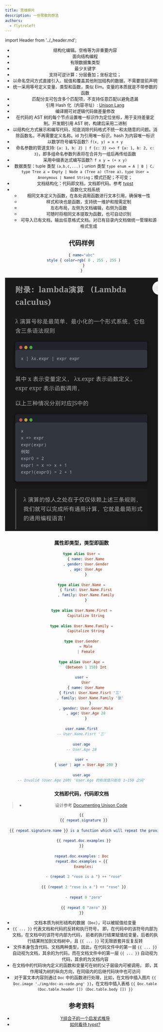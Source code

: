```yaml
---
title: 思维碎片
description: 一些零散的想法
authors:
  - flytreleft
---
```


import Header from '../\_header.md';

<Header />

- 结构化编辑。空格等为非重要内容
- 面向结构编程
- 有限数据集类型
- 最少关键字
- 支持可逆计算：分层叠加；坐标定位；
- 以命名空间方式直接引入、赋值和覆盖其他附加结构的数据，不需要提前声明
- 统一采用等号定义变量、类型和函数，类似 Elm。变量的本质就是不带参数的函数
- 匹配分支可包含多个匹配项，不支持任意匹配以避免遗漏
- 引用 Hash 化（内容寻址）: [Unison Lang](https://www.unison-lang.org)
- 编译期可对逻辑代码做差量修改
- 在代码的 AST 树的每个节点设置唯一标识作为定位坐标，用于支持差量定制。开发期引用 AST 树，构建后采用二进制
- 以结构化方式展示和编写代码，彻底消除代码格式不统一和太随意的问题。消除函数名，不再需要定义名称。id 为引用唯一标识，hash 为内容唯一标识
- 以数学符号编写函数?: `f(x, y) = x + y`
- 命名参数的管道支持: `{a: 1, b: 2} | f {c: 3} <=> f {a: 1, b: 2, c: 3}`，即多组命名参数列表将在合并为一组后再传给函数
- 采用中缀表达式编写函数?: `f x y = (+ x y)`
- 数据类型：tuple 类型 `(a,b,c,...)`；union 类型 `type enum = A | B | C，type Tree a = Empty | Node a (Tree a) (Tree a)，type User = Anonymous | Named String`；模式匹配；不可变；
- 文档结构化：代码即文档，文档即代码。参考 [typst](https://github.com/typst/typst)
- 函数化文档系统
  - 相同文本定义为函数，在各处调用函数进行文本引用，确保唯一性
  - 样式和块也是函数，支持统一维护和按需定制
  - 左右布局，左侧为文档编辑，右侧为函数
  - 可随时将相同文本提取为函数，也可自动识别
  - 可导入已有文档，输出任意格式文档。对已有目录内文档做统一管理和源格式生成

## 代码样例

```elm
{ name="abc"
  style { color=rgb( 0 , 255 , 255 )
  }
}
```

![](./img/lambda-calculus.png)

### 属性即类型，类型即函数

```elm
type alias User =
    { name: User.Name
    , gender: User.Gender
    , age: User.Age
    }

type alias User.Name =
    { first: User.Name.First
    , family: User.Name.Family
    }

type alias User.Name.First =
    Capitalize String

type alias User.Name.Family =
    Capitalize String

type User.Gender
    = Male
    | Female

type alias User.Age =
    (Between 1 150) Int

user =
    User
    { name: User.Name
        { first: User.Name.Fisrt '三'
        , family: User.Name.Family '张'
        }
    , gender: User.Gener.Male
    , age: User.Age 28
    }

user.name.first
-- User.Name.Fisrt '三'

user.age
-- User.Age 28

user =
    { user | age = User.Age 200 }

user.age
-- Invalid (User.Age 200) 'User.Age 的有效值只能在 1~150 之间'
```

### 文档即代码，代码即文档

> - 设计参考 [Documenting Unison Code](https://www.unison-lang.org/docs/usage-topics/documentation/)

<!--
```elm
type Block =
  Document (List Block)
  | Section (List Block)
  | Paragraph (List Sentence)
  | Code Code
  | Picture Picture
  | Table Table
  | Graph Graph

type Sentence =
  List Text

type Text =
  Char
  | Blank Int
  | Word (List Char)
```
-->

```elm
{{
  {{ repeat.signature }}

  {{ repeat.signature.name }} is a function which will repeat the provided text a specified number of times.

  {{ repeat.doc.examples }}
}}

repeat.doc.examples : Doc
repeat.doc.examples = {{
  Examples:

  - (repeat 2 "rose is a ") ++ "rose"

  {{ (repeat 2 "rose is a ") ++ "rose" }}

  - repeat 0 "zero"

  {{ repeat 0 "zero" }}
}}
```

- 文档本质为树形结构的数据（`Doc`），可以被赋值给变量
- `{{ ... }}` 代表文档和代码的反转和执行符号，
  即，在代码中的该符号内部为文档，在文档中的该符号内部为代码，
  前者的执行结果赋值给变量，后者的执行结果附加到文档树中，且
  `{{ ... }}` 可无限嵌套并反复反转
- 文件本身包含代码、文档两种类型，因此，在代码文件中的第一层
  `{{ ... }}` 自动视为文档，其余的为代码，而在文档文件中的第一层
  `{{ ... }}` 自动视为代码，其余的为文档内容
- 在文档中的代码块内定义的函数和变量可在树的父子层级内可被调用，
  即，其作用域为树的纵向方向，在同级内的后继代码块中也可访问
- 对于富文本内容则通过 `Doc` 中的函数进行处理，比如，在文档中插入图片
  `{{ Doc.image './img/doc-as-code.png' }}`，在文档中插入表格
  `{{ Doc.table (Doc.table.header []) (Doc.table.body []) }}`

## 参考资料

- [Y组合子的一个启发式推导](https://zhuanlan.zhihu.com/p/547191928)
- [如何看待 typst?](https://www.zhihu.com/question/591143170/answer/3304601296)